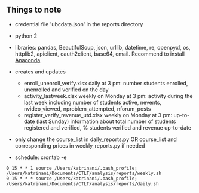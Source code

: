 ## Things to note

- credential file 'ubcdata.json' in the reports directory

- python 2

- libraries: pandas, BeautifulSoup, json, urllib, datetime, re, openpyxl, os, httplib2, apiclient, oauth2client, base64, email. Recommend to install [Anaconda](https://www.continuum.io/downloads)

- creates and updates
  - enroll_unenroll_verify.xlsx daily at 3 pm: number students enrolled, unenrolled and verified on the day
  - activity_lastweek.xlsx weekly on Monday at 3 pm: activity during the last week including number of students active, nevents, nvideo_viewed, nproblem_attempted, nforum_posts
  - register_verify_revenue_utd.xlsx weekly on Monday at 3 pm: up-to-date (last Sunday) information about total number of students registered and verified, % students verified and revenue up-to-date

- only change the course_list in daily_reports.py OR course_list and corresponding prices in weekly_reports.py if needed

- schedule: crontab -e

~~~
0 15 * * 1 source /Users/katrinani/.bash_profile; /Users/katrinani/Documents/CTLT/analysis/reports/weekly.sh
0 15 * * * source /Users/katrinani/.bash_profile; /Users/katrinani/Documents/CTLT/analysis/reports/daily.sh
~~~
